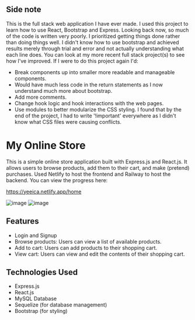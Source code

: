 ## Side note

This is the full stack web application I have ever made. I used this project to learn how to use React, Bootstrap and Express. Looking back now, so much of the code is written very poorly. I prioritized getting things done rather than doing things well. I didn't know how to use bootstrap and achieved results merely through trial and error and not actually understanding what each line does. You can look at my more recent full stack project(s) to see how I've improved. If I were to do this project again I'd:

- Break components up into smaller more readable and manageable components.
- Would have much less code in the return statements as I now understand much more about bootstrap.
- Add more comments.
- Change hook logic and hook interactions with the web pages.
- Use modules to better modularize the CSS styling. I found that by the end of the project, I had to write '!important' everywhere as I didn't know what CSS files were causing conflicts.

# My Online Store

This is a simple online store application built with Express.js and React.js. It allows users to browse products, add them to their cart, and make (pretend) purchases. 
Used Netlify to host the frontend and Railway to host the backend. You can view the progress here:

https://yeeica.netlify.app/home

![image](https://github.com/LukeT2340/OnlineShopFullStackProject/assets/83848772/a43f14af-7555-4338-9563-01422022cb7c)
![image](https://github.com/LukeT2340/OnlineShopFullStackProject/assets/83848772/dd742a9e-4921-49d0-9bf8-8a438aff63fb)

## Features

- Login and Signup
- Browse products: Users can view a list of available products.
- Add to cart: Users can add products to their shopping cart.
- View cart: Users can view and edit the contents of their shopping cart.

## Technologies Used

- Express.js
- React.js
- MySQL Database
- Sequelize (for database management)
- Bootstrap (for styling)
